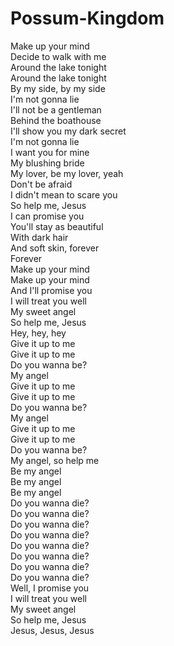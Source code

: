 # Possum-Kingdom

Make up your mind  
Decide to walk with me  
Around the lake tonight  
Around the lake tonight  
By my side, by my side  
I'm not gonna lie  
I'll not be a gentleman  
Behind the boathouse  
I'll show you my dark secret  
I'm not gonna lie  
I want you for mine  
My blushing bride  
My lover, be my lover, yeah  
Don't be afraid  
I didn't mean to scare you  
So help me, Jesus  
I can promise you  
You'll stay as beautiful  
With dark hair  
And soft skin, forever  
Forever  
Make up your mind  
Make up your mind  
And I'll promise you  
I will treat you well  
My sweet angel  
So help me, Jesus  
Hey, hey, hey  
Give it up to me  
Give it up to me  
Do you wanna be?  
My angel  
Give it up to me  
Give it up to me  
Do you wanna be?  
My angel  
Give it up to me  
Give it up to me  
Do you wanna be?  
My angel, so help me  
Be my angel  
Be my angel  
Be my angel  
Do you wanna die?  
Do you wanna die?  
Do you wanna die?  
Do you wanna die?  
Do you wanna die?  
Do you wanna die?  
Do you wanna die?  
Do you wanna die?  
Well, I promise you  
I will treat you well  
My sweet angel  
So help me, Jesus  
Jesus, Jesus, Jesus
